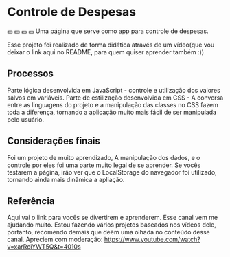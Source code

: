 # Controle de Despesas
💵 💴 💶 💷 Uma página que serve como app para controle de despesas.

Esse projeto foi realizado de forma didática através de um vídeo(que vou deixar o link aqui no README, para quem quiser aprender também :))

## Processos

Parte lógica desenvolvida em JavaScript - controle e utilização dos valores salvos em variáveis.
Parte de estilização desenvolvida em CSS - A conversa entre as linguagens do projeto e a manipulação das classes no CSS fazem toda a diferença, tornando a aplicação muito mais fácil de ser manipulada pelo usuário.

## Considerações finais

Foi um projeto de muito aprendizado, A manipulação dos dados, e o controle por eles foi uma parte muito legal de se aprender. Se vocês testarem a página, irão ver que o LocalStorage do navegador foi utilizado, tornando ainda mais dinâmica a apliação.

## Referência

Aqui vai o link para vocês se divertirem e aprenderem. Esse canal vem me ajudando muito. Estou fazendo vários projetos baseados nos vídeos dele, portanto, recomendo demais que deêm uma olhada no conteúdo desse canal.
Apreciem com moderação: https://www.youtube.com/watch?v=xarRciYWT5Q&t=4010s
